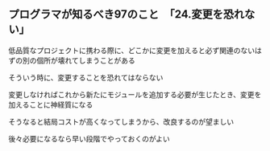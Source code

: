 ## プログラマが知るべき97のこと　「24.変更を恐れない」
低品質なプロジェクトに携わる際に、どこかに変更を加えると必ず関連のないはずの別の個所が壊れてしまうことがある

そういう時に、変更することを恐れてはならない

変更しなければこれから新たにモジュールを追加する必要が生じたとき、変更を加えることに神経質になる

そうなると結局コストが高くなってしまうから、改良するのが望ましい

後々必要になるなら早い段階でやっておくのがよい
